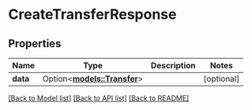 # CreateTransferResponse

## Properties

Name | Type | Description | Notes
------------ | ------------- | ------------- | -------------
**data** | Option<[**models::Transfer**](Transfer.md)> |  | [optional]

[[Back to Model list]](../README.md#documentation-for-models) [[Back to API list]](../README.md#documentation-for-api-endpoints) [[Back to README]](../README.md)


